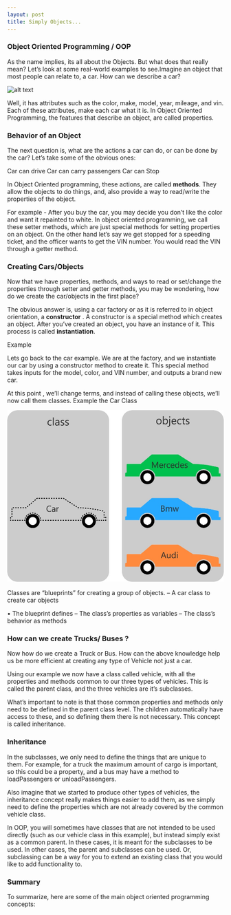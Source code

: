 ```yaml
---
layout: post
title: Simply Objects...
---
```


### Object Oriented Programming / OOP

As the name implies,  its all about the Objects. But what does that really mean?
Let’s look at some real-world examples to see.Imagine an object that most people can relate to, a car.
How can we describe a car?

![alt text](http://tejbans.github.io/images/Pagani.jpg)


Well, it has attributes such as the color, make, model, year, mileage, and vin. Each of these attributes, make each car what it is. In Object Oriented Programming, the features that describe an object, are called properties.

### Behavior of an Object

The next question is, what are the actions a car can do, or can be done by the car? Let’s take some of the obvious ones:

Car can drive
Car can carry passengers
Car can Stop

In Object Oriented programming, these actions, are called **methods**. They allow the objects to do things, and, also provide a way to read/write the properties of the object.

For example - After you buy the car, you may decide you don’t like the color and want it repainted to white. In object oriented programming, we call these setter methods, which are just special methods for setting properties on an object. On the other hand let’s say we get stopped for a speeding ticket, and the officer wants to get the VIN number. You would read the VIN through a getter method.


### Creating Cars/Objects

Now that we have properties, methods, and ways to read or set/change the properties through setter and getter methods, you may be wondering, how do we create the car/objects in the first place?

The obvious answer is, using a car factory or as it is referred to in object orientation, a **constructor** . A constructor is a special method which creates an object. After you’ve created an object, you have an instance of it. This process is called **instantiation**.


Example

Lets go back to the car example. We are at the factory, and we instantiate our car by using a constructor method to create it. This special method takes inputs for the model, color, and VIN number, and outputs a brand new car.

At this point , we’ll change terms, and instead of calling these objects, we’ll now call them classes. Example the Car Class

![alt text](https://github.com/tejbans/tejbans.github.io/blob/master/images/classes_and_objects.jpg "Car Objects")

Classes are “blueprints” for creating a group of objects.
– A car class to create car objects

• The blueprint defines
– The class’s properties as variables
– The class’s behavior as methods


### How can we create Trucks/ Buses ?

Now how do we create a Truck or Bus. How can the above knowledge help us be more efficient at creating any type of Vehicle not just a car.


Using our example we  now have a class called vehicle, with all the properties and methods common to our three types of vehicles. This is called the parent class, and the three vehicles are it’s subclasses. 


What’s important to note is that those common properties and methods only need to be defined in the parent class level. The children automatically have access to these, and so defining them there is not necessary. This concept is called inheritance.


### Inheritance

In the subclasses, we only need to define the things that are unique to them. For example, for a truck the maximum amount of cargo is important, so this could be a property, and a bus may have a method to loadPassengers or unloadPassengers.

Also imagine that we started to produce other types of vehicles, the inheritance concept really makes things easier to add them, as we simply need to define the properties which are not already covered by the common vehicle class.

In OOP, you will sometimes have classes that are not intended to be used directly (such as our vehicle class in this example), but instead simply exist as a common parent. In these cases, it is meant for the subclasses to be used. In other cases, the parent and subclasses can be used. Or, subclassing can be a way for you to extend an existing class that you would like to add functionality to.


### Summary


To summarize, here are some of the main object oriented programming concepts:


